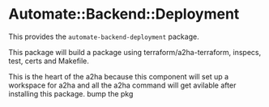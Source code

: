 # Automate::Backend::Deployment

This provides the `automate-backend-deployment` package.

This package will build a package using terraform/a2ha-terraform, inspecs, test, certs and Makefile. 

This is the heart of the a2ha because this component will set up a workspace for a2ha and all the a2ha command will get avilable after installing this package.
bump the pkg 

 

